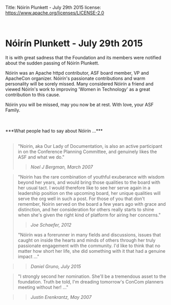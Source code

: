 Title:     Nóirín Plunkett - July 29th 2015
license: https://www.apache.org/licenses/LICENSE-2.0

<br>

#  Nóirín Plunkett - July 29th 2015

It is with great sadness that the Foundation and its members were notified about the sudden passing of Nóirín Plunkett.

Nóirín was an Apache httpd contributor, ASF board member, VP and ApacheCon organizer. Nóirín's passionate contributions and warm personality will be sorely missed.  Many considered Nóirín a friend and viewed Nóirín's work to improving 'Women in Technology' as a great contribution to this cause.

Nóirín you will be missed, may you now be at rest.  With love, your ASF Family. 

<br>
<br>
***What people had to say about Nóirín ...***
<br>
<br>

> "Noirin, aka Our Lady of Documentation, is also an active participant
in on the Conference Planning Committee, and genuinely likes the ASF and what we do."
> 
>> *Noel J Bergman, March 2007*


> "Noirin has the rare combination of youthful exuberance
with wisdom beyond her years, and would bring those qualities
to the board with her usual tact.  I would therefore
like to see her serve again in a leadership position
on the upcoming board, her unique qualities will serve
the org well in such a post.  For those of you that don't
remember, Noirin served on the board a few years ago with
grace and distinction, and her consideration for others
really starts to shine when she's given the right kind
of platform for airing her concerns."
> 
>> *Joe Schaefer, 2012*
> 
> 
> "Nóirín was a forerunner in many fields and discussions, issues that
> caught on inside the hearts and minds of others through her truly
> passionate engagement with the community. I'd like to think that no
> matter how short her life, she did something with it that had a
> genuine impact ..."

>> *Daniel Gruno, July 2015*

> "I strongly second her nomination.  She'll be a tremendous asset to the
foundation.  Truth be told, I'm dreading tomorrow's ConCom planners meeting without her! ..."

>> *Justin Erenkrantz, May 2007*

<br>
<br>
